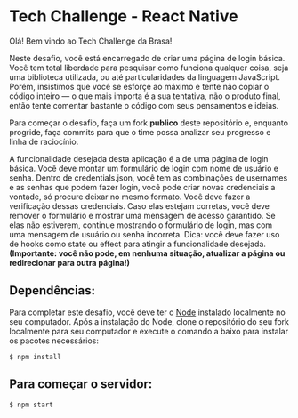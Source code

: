 # Tech Challenge - React Native

Olá! Bem vindo ao Tech Challenge da Brasa!

Neste desafio, você está encarregado de criar uma página de login básica.
Você tem total liberdade para pesquisar como funciona qualquer coisa, seja uma biblioteca utilizada, ou até particularidades da linguagem JavaScript. Porém, insistimos que você se esforçe ao máximo e tente não copiar o código inteiro — o que mais importa é a sua tentativa, não o produto final, então tente comentar bastante o código com seus pensamentos e ideias.

Para começar o desafio, faça um fork **publico** deste repositório e, enquanto progride, faça commits para que o time possa analizar seu progresso e linha de raciocínio.

A funcionalidade desejada desta aplicação é a de uma página de login básica. Você deve montar um formulário de login com nome de usuário e senha. Dentro de credentials.json, você tem as combinações de usernames e as senhas que podem fazer login, você pode criar novas credenciais a vontade, só procure deixar no mesmo formato. Você deve fazer a verificação dessas credenciais. Caso elas estejam corretas, você deve remover o formulário e mostrar uma mensagem de acesso garantido. Se elas não estiverem, continue mostrando o formulário de login, mas com uma mensagem de usuário ou senha incorreta. Dica: você deve fazer uso de hooks como state ou effect para atingir a funcionalidade desejada. **(Importante: você não pode, em nenhuma situação, atualizar a página ou redirecionar para outra página!)**

## Dependências:
Para completar este desafio, você deve ter o [Node](https://nodejs.org/en/download) instalado localmente no seu computador. Após a instalação do Node, clone o repositório do seu fork localmente para seu computador e execute o comando a baixo para instalar os pacotes necessários:

```
$ npm install
```

## Para começar o servidor:

```
$ npm start
```
